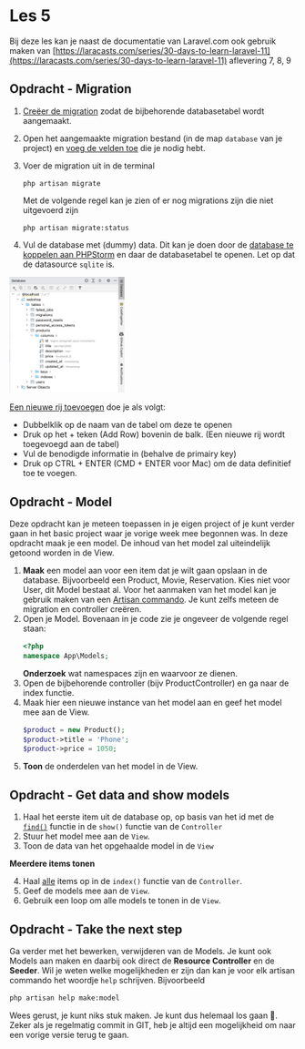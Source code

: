 # Les 5

Bij deze les kan je naast de documentatie van Laravel.com ook gebruik maken van 
[https://laracasts.com/series/30-days-to-learn-laravel-11](https://laracasts.com/series/30-days-to-learn-laravel-11) aflevering 7, 8, 9



## Opdracht - Migration

1. [Creëer de migration](https://laravel.com/docs/11.x/migrations#generating-migrations) zodat de bijbehorende databasetabel wordt aangemaakt. 
2. Open het aangemaakte migration bestand (in de map `database` van je project) en [voeg de velden toe](https://laravel.com/docs/11.x/migrations#creating-tables) die je nodig hebt.
3. Voer de migration uit in de terminal
   ```
   php artisan migrate
   ```
   Met de volgende regel kan je zien of er nog migrations zijn die niet uitgevoerd zijn
 
   ```
   php artisan migrate:status
   ```
 4. Vul de database met (dummy) data. Dit kan je doen door de [database te koppelen aan PHPStorm](https://www.jetbrains.com/help/phpstorm/mariadb.html) en daar de databasetabel te openen. Let op dat de datasource `sqlite` is.
   <img src="../images/phpstorm-database.png" width="40%"/>
   
   [Een nieuwe rij toevoegen](https://www.jetbrains.com/help/phpstorm/table-editor.html) doe je als volgt:
   
   - Dubbelklik op de naam van de tabel om deze te openen
   - Druk op het + teken (Add Row) bovenin de balk. (Een nieuwe rij wordt toegevoegd aan de tabel)
   - Vul de benodigde informatie in (behalve de primairy key)
   - Druk op CTRL + ENTER (CMD + ENTER voor Mac) om de data definitief toe te voegen.

## Opdracht - Model

Deze opdracht kan je meteen toepassen in je eigen project of je kunt verder gaan in het basic project waar je vorige week mee begonnen was. In deze opdracht maak je een model. De inhoud van het model zal uiteindelijk getoond worden in de View.

1. **Maak** een model aan voor een item dat je wilt gaan opslaan in de database. Bijvoorbeeld een Product, Movie, Reservation. Kies niet voor User, dit Model bestaat al. Voor het aanmaken van het model kan je gebruik maken van een [Artisan commando](https://laravel.com/docs/11.x/eloquent#generating-model-classes). Je kunt zelfs meteen de migration en controller creëren.
2. Open je Model. Bovenaan in je code zie je ongeveer de volgende regel staan:
   ```PHP
   <?php
   namespace App\Models;
   ```
   **Onderzoek** wat namespaces zijn en waarvoor ze dienen. 
4. Open de bijbehorende controller (bijv ProductController) en ga naar de index functie. 
5. Maak hier een nieuwe instance van het model aan en geef het model mee aan de View. 
   ```PHP
   $product = new Product();
   $product->title = 'Phone';
   $product->price = 1050;
   ```
6. **Toon** de onderdelen van het model in de View.

## Opdracht - Get data and show models

1. Haal het eerste item uit de database op, op basis van het id met de [`find()`](https://laravel.com/docs/11.x/eloquent#retrieving-single-models) functie in de `show()` functie van de `Controller`
2. Stuur het model mee aan de `View`.
3. Toon de data van het opgehaalde model in de `View`

**Meerdere items tonen**

4. Haal [alle](https://laravel.com/docs/11.x/eloquent#retrieving-models) items op in de `index()` functie van de `Controller`.
5. Geef de models mee aan de `View`.
6. Gebruik een loop om alle models te tonen in de `View`.

## Opdracht - Take the next step

Ga verder met het bewerken, verwijderen van de Models. Je kunt ook Models aan maken en daarbij ook direct de **Resource Controller** en de **Seeder**. Wil je weten welke mogelijkheden er zijn dan kan je voor elk artisan commando het woordje `help` schrijven. Bijvoorbeeld
```bash
php artisan help make:model
```

Wees gerust, je kunt niks stuk maken. Je kunt dus helemaal los gaan 🤪. Zeker als je regelmatig commit in GIT, heb je altijd een mogelijkheid om naar een vorige versie terug te gaan. 
